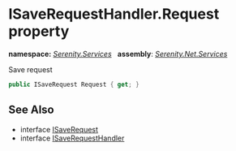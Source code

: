 # ISaveRequestHandler.Request property
**namespace:** *[Serenity.Services](../../README.md#serenity.services-namespace)*   **assembly**: *[Serenity.Net.Services](../../README.md)*

Save request

```csharp
public ISaveRequest Request { get; }
```

## See Also

* interface [ISaveRequest](../ISaveRequest.md)
* interface [ISaveRequestHandler](../ISaveRequestHandler.md)